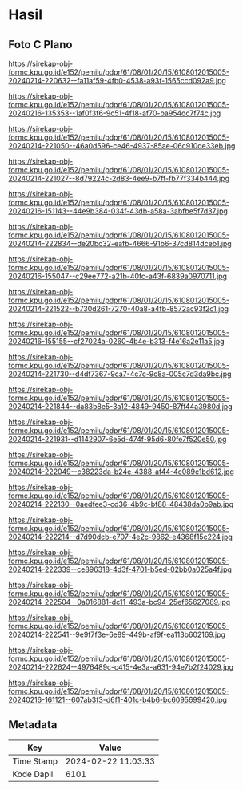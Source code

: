 # Hasil

## Foto C Plano

https://sirekap-obj-formc.kpu.go.id/e152/pemilu/pdpr/61/08/01/20/15/6108012015005-20240214-220632--fa11af59-4fb0-4538-a93f-1565ccd092a9.jpg

https://sirekap-obj-formc.kpu.go.id/e152/pemilu/pdpr/61/08/01/20/15/6108012015005-20240216-135353--1af0f3f6-9c51-4f18-af70-ba954dc7f74c.jpg

https://sirekap-obj-formc.kpu.go.id/e152/pemilu/pdpr/61/08/01/20/15/6108012015005-20240214-221050--46a0d596-ce46-4937-85ae-06c910de33eb.jpg

https://sirekap-obj-formc.kpu.go.id/e152/pemilu/pdpr/61/08/01/20/15/6108012015005-20240214-221027--8d79224c-2d83-4ee9-b7ff-fb77f334b444.jpg

https://sirekap-obj-formc.kpu.go.id/e152/pemilu/pdpr/61/08/01/20/15/6108012015005-20240216-151143--44e9b384-034f-43db-a58a-3abfbe5f7d37.jpg

https://sirekap-obj-formc.kpu.go.id/e152/pemilu/pdpr/61/08/01/20/15/6108012015005-20240214-222834--de20bc32-eafb-4666-91b6-37cd814dceb1.jpg

https://sirekap-obj-formc.kpu.go.id/e152/pemilu/pdpr/61/08/01/20/15/6108012015005-20240216-155047--c29ee772-a21b-40fc-a43f-6839a0970711.jpg

https://sirekap-obj-formc.kpu.go.id/e152/pemilu/pdpr/61/08/01/20/15/6108012015005-20240214-221522--b730d261-7270-40a8-a4fb-8572ac93f2c1.jpg

https://sirekap-obj-formc.kpu.go.id/e152/pemilu/pdpr/61/08/01/20/15/6108012015005-20240216-155155--cf27024a-0260-4b4e-b313-f4e16a2e11a5.jpg

https://sirekap-obj-formc.kpu.go.id/e152/pemilu/pdpr/61/08/01/20/15/6108012015005-20240214-221730--d4df7367-9ca7-4c7c-9c8a-005c7d3da9bc.jpg

https://sirekap-obj-formc.kpu.go.id/e152/pemilu/pdpr/61/08/01/20/15/6108012015005-20240214-221844--da83b8e5-3a12-4849-9450-87ff44a3980d.jpg

https://sirekap-obj-formc.kpu.go.id/e152/pemilu/pdpr/61/08/01/20/15/6108012015005-20240214-221931--d1142907-6e5d-474f-95d6-80fe7f520e50.jpg

https://sirekap-obj-formc.kpu.go.id/e152/pemilu/pdpr/61/08/01/20/15/6108012015005-20240214-222049--c38223da-b24e-4388-af44-4c089c1bd612.jpg

https://sirekap-obj-formc.kpu.go.id/e152/pemilu/pdpr/61/08/01/20/15/6108012015005-20240214-222130--0aedfee3-cd36-4b9c-bf88-48438da0b9ab.jpg

https://sirekap-obj-formc.kpu.go.id/e152/pemilu/pdpr/61/08/01/20/15/6108012015005-20240214-222214--d7d90dcb-e707-4e2c-9862-e4368f15c224.jpg

https://sirekap-obj-formc.kpu.go.id/e152/pemilu/pdpr/61/08/01/20/15/6108012015005-20240214-222339--ce896318-4d3f-4701-b5ed-02bb0a025a4f.jpg

https://sirekap-obj-formc.kpu.go.id/e152/pemilu/pdpr/61/08/01/20/15/6108012015005-20240214-222504--0a016881-dc11-493a-bc94-25ef65627089.jpg

https://sirekap-obj-formc.kpu.go.id/e152/pemilu/pdpr/61/08/01/20/15/6108012015005-20240214-222541--9e9f7f3e-6e89-449b-af9f-ea113b602169.jpg

https://sirekap-obj-formc.kpu.go.id/e152/pemilu/pdpr/61/08/01/20/15/6108012015005-20240214-222624--4976489c-c415-4e3a-a631-94e7b2f24029.jpg

https://sirekap-obj-formc.kpu.go.id/e152/pemilu/pdpr/61/08/01/20/15/6108012015005-20240216-161121--607ab3f3-d6f1-401c-b4b6-bc6095699420.jpg


## Metadata

| Key        | Value               |
| ---------- | ------------------- |
| Time Stamp | 2024-02-22 11:03:33 |
| Kode Dapil | 6101                |



